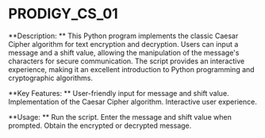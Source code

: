 # PRODIGY_CS_01
**Description:
**
This Python program implements the classic Caesar Cipher algorithm for text encryption and decryption. Users can input a message and a shift value, allowing the manipulation of the message's characters for secure communication. The script provides an interactive experience, making it an excellent introduction to Python programming and cryptographic algorithms.

**Key Features:
**
User-friendly input for message and shift value.
Implementation of the Caesar Cipher algorithm.
Interactive user experience.

**Usage:
**
Run the script.
Enter the message and shift value when prompted.
Obtain the encrypted or decrypted message.
